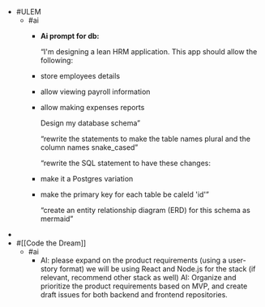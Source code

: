 - #ULEM
	- #ai
		- **Ai prompt for db:**
		  
		  “I'm designing a lean HRM application. This app should allow the following:
		- store employees details
		- allow viewing payroll information
		- allow making expenses reports
		  
		  Design my database schema”
		  
		  “rewrite the statements to make the table names plural and the column names snake_cased”
		  
		  “rewrite the SQL statement to have these changes:
		- make it a Postgres variation
		- make the primary key for each table be caleld 'id'”
		  
		  “create an entity relationship diagram (ERD) for this schema as mermaid”
-
- #[[Code the Dream]]
	- #ai
		- AI: please expand on the product requirements (using a user-story format) we will be using React and Node.js for the stack (if relevant, recommend other stack as well)
		  AI: Organize and prioritize the product requirements based on MVP, and create draft issues for both backend and frontend repositories.